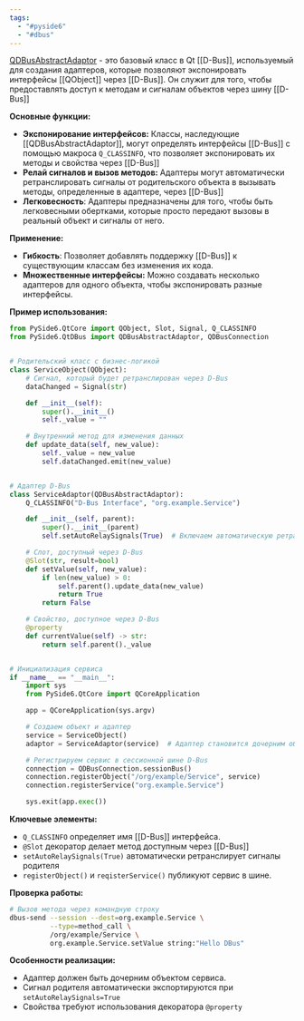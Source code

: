 ```yaml
---
tags:
  - "#pyside6"
  - "#dbus"
---
```


[QDBusAbstractAdaptor](https://doc.qt.io/qt-6/qdbusabstractadaptor.html) - это базовый класс в Qt [[D-Bus]], используемый для создания адаптеров, которые позволяют экспонировать интерфейсы [[QObject]] через [[D-Bus]]. Он служит для того, чтобы предоставлять доступ к методам и сигналам объектов через шину [[D-Bus]]

**Основные функции:**
- **Экспонирование интерфейсов:** Классы, наследующие [[QDBusAbstractAdaptor]], могут определять интерфейсы [[D-Bus]] с помощью макроса `Q_CLASSINFO`, что позволяет экспонировать их методы и свойства через [[D-Bus]]
- **Релай сигналов и вызов методов:** Адаптеры могут автоматически ретранслировать сигналы от родительского объекта в вызывать методы, определенные в адаптере, через [[D-Bus]]
- **Легковесность**: Адаптеры предназначены для того, чтобы быть легковесными обертками, которые просто передают вызовы в реальный объект и сигналы от него.

**Применение:**
- **Гибкость**: Позволяет добавлять поддержку [[D-Bus]] к существующим классам без изменения их кода.
- **Множественные интерфейсы:** Можно создавать несколько адаптеров для одного объекта, чтобы экспонировать разные интерфейсы.

**Пример использования:**
```python
from PySide6.QtCore import QObject, Slot, Signal, Q_CLASSINFO
from PySide6.QtDBus import QDBusAbstractAdaptor, QDBusConnection


# Родительский класс с бизнес-логикой
class ServiceObject(QObject):
    # Сигнал, который будет ретранслирован через D-Bus
    dataChanged = Signal(str)

    def __init__(self):
        super().__init__()
        self._value = ""

    # Внутренний метод для изменения данных
    def update_data(self, new_value):
        self._value = new_value
        self.dataChanged.emit(new_value)


# Адаптер D-Bus
class ServiceAdaptor(QDBusAbstractAdaptor):
    Q_CLASSINFO("D-Bus Interface", "org.example.Service")

    def __init__(self, parent):
        super().__init__(parent)
        self.setAutoRelaySignals(True)  # Включаем автоматическую ретрансляцию сигналов

    # Слот, доступный через D-Bus
    @Slot(str, result=bool)
    def setValue(self, new_value):
        if len(new_value) > 0:
            self.parent().update_data(new_value)
            return True
        return False

    # Свойство, доступное через D-Bus
    @property
    def currentValue(self) -> str:
        return self.parent()._value


# Инициализация сервиса
if __name__ == "__main__":
    import sys
    from PySide6.QtCore import QCoreApplication

    app = QCoreApplication(sys.argv)

    # Создаем объект и адаптер
    service = ServiceObject()
    adaptor = ServiceAdaptor(service)  # Адаптер становится дочерним объектом

    # Регистрируем сервис в сессионной шине D-Bus
    connection = QDBusConnection.sessionBus()
    connection.registerObject("/org/example/Service", service)
    connection.registerService("org.example.Service")

    sys.exit(app.exec())
```

**Ключевые элементы:**
- `Q_CLASSINFO` определяет имя [[D-Bus]] интерфейса.
- `@Slot` декоратор делает метод доступным через [[D-Bus]]
- `setAutoRelaySignals(True)` автоматически ретранслирует сигналы родителя
- `registerObject()` и `reqisterService()` публикуют сервис в шине.

**Проверка работы:**
```bash
# Вызов метода через командную строку
dbus-send --session --dest=org.example.Service \
          --type=method_call \
          /org/example/Service \
          org.example.Service.setValue string:"Hello DBus"
```

**Особенности реализации:**
- Адаптер должен быть дочерним объектом сервиса.
- Сигнал родителя автоматически экспортируются при `setAutoRelaySignals=True`
- Свойства требуют использования декоратора `@property`
